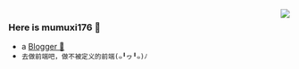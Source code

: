 <img align="right" src="https://github-readme-stats.vercel.app/api?username=mumuxi176&show_icons=true&icon_color=CE1D2D&text_color=718096&bg_color=ffffff&hide_title=true" />

### Here is mumuxi176 👋

- a [Blogger 📝](https://mumuxi176.github.io)
- `去做前端吧，做不被定义的前端(๑╹ヮ╹๑)ﾉ`
